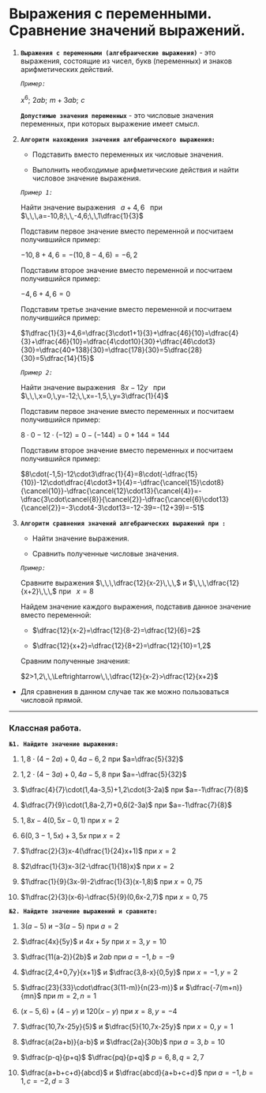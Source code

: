 # Выражения с переменными. Сравнение значений выражений.

1) **`Выражения с переменными (алгебраические выражения)`** - это выражения, состоящие из чисел, букв (переменных) и знаков арифметических действий.
   
   *`Пример:`*
   
   $x^6;\,\,2ab;\,\,m+3ab;\,\,c$
   
   **`Допустимые значения переменных`** - это числовые значения переменных, при которых выражение имеет смысл.

1) **`Алгоритм нахождения значения алгебраического выражения:`**
   
   - Подставить вместо переменных их числовые значения.

   - Выполнить необходимые арифметические действия и найти числовое значение выражения.

   *`Пример 1:`*

   Найти значение выражения $\,\,\,a+4,6\,\,\,$ при $\,\,\,a=-10,8;\,\,-4,6;\,\,1\dfrac{1}{3}$

   Подставим первое значение вместо переменной и посчитаем получившийся пример: 

   $-10,8+4,6=-(10,8-4,6)=-6,2$

   Подставим второе значение вместо переменной и посчитаем получившийся пример:

   $-4,6+4,6=0$

   Подставим третье значение вместо переменной и посчитаем получившийся пример:

   $1\dfrac{1}{3}+4,6=\dfrac{3\cdot1+1}{3}+\dfrac{46}{10}=\dfrac{4}{3}+\dfrac{46}{10}=\dfrac{4\cdot10}{30}+\dfrac{46\cdot3}{30}=\dfrac{40+138}{30}=\dfrac{178}{30}=5\dfrac{28}{30}=5\dfrac{14}{15}$

   *`Пример 2:`*

   Найти значение выражения $\,\,\,8x-12y\,\,\,$ при $\,\,\,x=0,\,y=-12;\,\,x=-1,5,\,y=3\dfrac{1}{4}$

   Подставим первое значение вместо переменных и посчитаем получившийся пример:

   $8\cdot0-12\cdot(-12)=0-(-144)=0+144=144$

   Подставим второе значение вместо переменных и посчитаем получившийся пример:

   $8\cdot(-1,5)-12\cdot3\dfrac{1}{4}=8\cdot(-\dfrac{15}{10})-12\cdot\dfrac{4\cdot3+1}{4}=-\dfrac{\cancel{15}\cdot8}{\cancel{10}}-\dfrac{\cancel{12}\cdot13}{\cancel{4}}=-\dfrac{3\cdot\cancel{8}}{\cancel{2}}-\dfrac{\cancel{6}\cdot13}{\cancel{2}}=-3\cdot4-3\cdot13=-12-39=-(12+39)=-51$

2) **`Алгоритм сравнения значений алгебраических выражений при :`**
   
   - Найти значение выражения.

   - Сравнить полученные числовые значения.

   *`Пример:`*

   Сравните выражения $\,\,\,\dfrac{12}{x-2}\,\,\,$ и $\,\,\,\dfrac{12}{x+2}\,\,\,$ при $\,\,\,x=8$

   Найдем значение каждого выражения, подставив данное значение вместо переменной:

   - $\dfrac{12}{x-2}=\dfrac{12}{8-2}=\dfrac{12}{6}=2$

   - $\dfrac{12}{x+2}=\dfrac{12}{8+2}=\dfrac{12}{10}=1,2$

   Сравним полученные значения:

   $2>1,2\,\,\Leftrightarrow\,\,\dfrac{12}{x-2}>\dfrac{12}{x+2}$

- Для сравнения в данном случае так же можно пользоваться числовой прямой.
***
### Классная работа.

**`№1. Найдите значение выражения:`**

1) $1,8\cdot(4-2a)+0,4a-6,2$ при $a=\dfrac{5}{32}$

2) $1,2\cdot(4-3a)+0,4a-5,8$ при $a=-\dfrac{5}{32}$

3) $\dfrac{4}{7}\cdot(1,4a-3,5)+1,2\cdot(3-2a)$ при $a=-1\dfrac{7}{8}$

4) $\dfrac{7}{9}\cdot(1,8a-2,7)+0,6(2-3a)$ при $a=-1\dfrac{7}{8}$

5) $1,8x-4(0,5x-0,1)$ при $x=2$

6) $6(0,3-1,5x)+3,5x$ при $x=2$

7) $1\dfrac{2}{3}x-4(\dfrac{1}{24}x+1)$ при $x=2$

8) $2\dfrac{1}{3}x-3(2-\dfrac{1}{18}x)$ при $x=2$

9) $1\dfrac{1}{9}(3x-9)-2\dfrac{1}{3}(x-1,8)$ при $x=0,75$

10) $1\dfrac{2}{3}(x-6)-\dfrac{5}{9}(0,6x-2,7)$ при $x=0,75$

**`№2. Найдите значение выражений и сравните:`**

1) $3(a-5)$ и $-3(a-5)$ при $a=2$

2) $\dfrac{4x}{5y}$ и $4x+5y$ при $x=3, y=10$

3) $\dfrac{11(a-2)}{2b}$ и $2ab$ при $a=-1, b=-9$

4) $\dfrac{2,4+0,7y}{x+1}$ и $\dfrac{3,8-x}{0,5y}$ при $x=-1, y=2$

5) $\dfrac{23}{33}\cdot\dfrac{3(11-m)}{n(23-m)}$ и $\dfrac{-7(m+n)}{mn}$ при $m=2, n=1$

6) $(x-5,6)+(4-y)$ и $120(x-y)$ при $x=8, y=-4$

7) $\dfrac{10,7x-25y}{5}$ и $\dfrac{5}{10,7x-25y}$ при $x=0, y=1$

8) $\dfrac{a(2a+b)}{a-b}$ и $\dfrac{2a}{30b}$ при $a=3, b=10$

9) $\dfrac{p-q}{p+q}$ $\dfrac{pq}{p+q}$ $p=6,8, q=2,7$

10) $\dfrac{a+b+c+d}{abcd}$ и $\dfrac{abcd}{a+b+c+d}$ при $a=-1, b=1, c=-2, d=3$